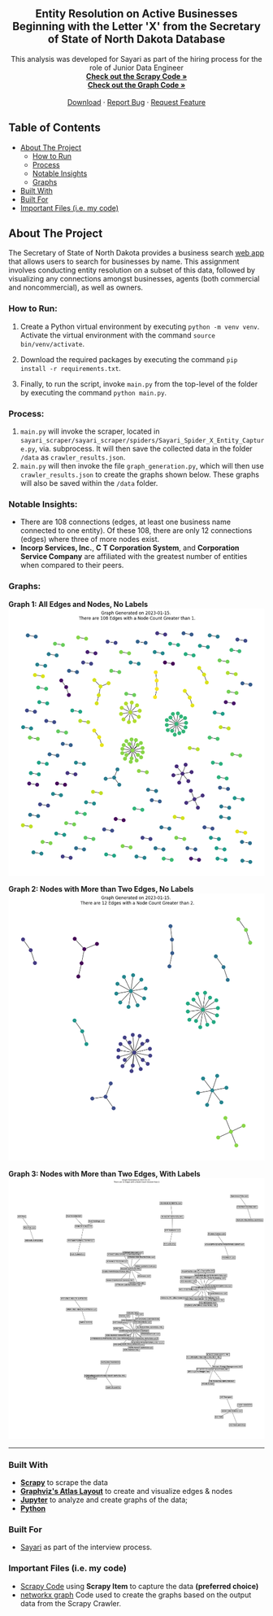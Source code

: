 <!-- PROJECT LOGO -->
<br />
  <h2 align="center">Entity Resolution on Active Businesses Beginning with the Letter 'X' from the Secretary of State of North Dakota Database</h3>

  <p align="center">
    This analysis was developed for Sayari as part of the hiring process for the role of Junior Data Engineer
    <br />
    <a href="https://github.com/AmirZahre/Sayari_Entity_Resolution_Interview_Assignment/blob/main/sayari_scraper/sayari_scraper/spiders/Sayari_Spider_X_Entity_Capture.py"><strong>Check out the Scrapy Code »</strong></a>
    <br />
<a href="https://github.com/AmirZahre/Sayari_Entity_Resolution_Interview_Assignment/blob/main/graph_generation.py"><strong>Check out the Graph Code »</strong></a>
    <br />
	<br />
    <a href="https://github.com/AmirZahre/Sayari_Entity_Resolution_Interview_Assignment/releases/tag/Sayari">Download</a>
    ·
    <a href="https://github.com/AmirZahre/Sayari_Entity_Resolution_Interview_Assignment/issues">Report Bug</a>
    ·
    <a href="https://github.com/AmirZahre/Sayari_Entity_Resolution_Interview_Assignment/issues">Request Feature</a>
  </p>
</p>


<!-- TABLE OF CONTENTS -->
## Table of Contents

- [About The Project](#about-the-project)
	- [How to Run](#how-to-run)
	- [Process](#process)
	- [Notable Insights](#notable-insights)
	- [Graphs](#graphs)
- [Built With](#built-with)
- [Built For](#built-for)
- [Important Files (i.e. my code)](#important-files-ie-my-code)


<!-- ABOUT THE PROJECT -->
## About The Project

The Secretary of State of North Dakota provides a business search [web app](https://firststop.sos.nd.gov/search/business) that allows users to search for businesses by name. This assignment involves conducting entity resolution on a subset of this data, followed by visualizing any connections amongst businesses, agents (both commercial and noncommercial), as well as owners.

### How to Run:
1. Create a Python virtual environment by executing `python -m venv venv`. Activate the virtual environment with the command `source bin/venv/activate`.
2. Download the required packages by executing the command `pip install -r requirements.txt`.

3. Finally, to run the script, invoke `main.py` from the top-level of the folder by executing the command `python main.py`.

### Process:

1. `main.py` will invoke the scraper, located in `sayari_scraper/sayari_scraper/spiders/Sayari_Spider_X_Entity_Capture.py`, via. subprocess. It will then save the collected data in the folder `/data` as `crawler_results.json`.
2. `main.py` will then invoke the file `graph_generation.py`, which will then use `crawler_results.json` to create the graphs shown below. These graphs will also be saved within the `/data` folder.


### Notable Insights:

 *  There are 108 connections (edges, at least one business name connected to one entity). Of these 108, there are only 12 connections (edges) where three of more nodes exist.
 * **Incorp Services, Inc.**, **C T Corporation System**, and **Corporation Service Company** are affiliated with the greatest number of entities when compared to their peers.


### Graphs:
**Graph 1: All Edges and Nodes, No Labels**
![Graph 1: All Edges and Nodes, No Labels](https://github.com/AmirZahre/Sayari_Entity_Resolution_Interview_Assignment/blob/main/data/entity_connections_graph_1_node_minimum_with_labels_False.png)

**Graph 2: Nodes with More than Two Edges, No Labels**
![Graph 2: Nodes with More than Two Edges, No Labels](https://github.com/AmirZahre/Sayari_Entity_Resolution_Interview_Assignment/blob/main/data/entity_connections_graph_2_node_minimum_with_labels_False.png)

**Graph 3: Nodes with More than Two Edges, With Labels**
![Graph 3: Nodes with More than Two Edges, With Labels](https://github.com/AmirZahre/Sayari_Entity_Resolution_Interview_Assignment/blob/main/data/entity_connections_graph_2_node_minimum_with_labels_True.png)


___
### Built With
* [**Scrapy**](https://docs.scrapy.org/en/latest/) to scrape the data
* [**Graphviz's Atlas Layout**](https://networkx.org/documentation/latest/auto_examples/graphviz_layout/plot_atlas.html#sphx-glr-auto-examples-graphviz-layout-plot-atlas-py) to create and visualize edges & nodes
* [**Jupyter**](https://jupyter.org/) to analyze and create graphs of the data;
* [**Python**](https://www.python.org/)

### Built For
 * [Sayari](https://sayari.com/) as part of the interview process.
  
### Important Files (i.e. my code)
 * [Scrapy Code](https://github.com/AmirZahre/Sayari_Entity_Resolution_Interview_Assignment/blob/main/sayari_scraper/sayari_scraper/spiders/main_item_method.py) using **Scrapy Item** to capture the data **(preferred choice)**
 * [networkx graph](https://github.com/AmirZahre/Sayari_Entity_Resolution_Interview_Assignment/blob/main/graph_generation.py) Code used to create the graphs based on the output data from the Scrapy Crawler.
